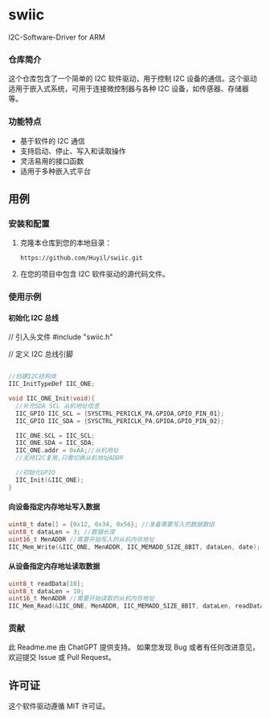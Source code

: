 # swiic
I2C-Software-Driver for ARM

### 仓库简介

这个仓库包含了一个简单的 I2C 软件驱动，用于控制 I2C 设备的通信。这个驱动适用于嵌入式系统，可用于连接微控制器与各种 I2C 设备，如传感器、存储器等。

### 功能特点

- 基于软件的 I2C 通信
- 支持启动、停止、写入和读取操作
- 灵活易用的接口函数
- 适用于多种嵌入式平台

## 用例

### 安装和配置

1. 克隆本仓库到您的本地目录：

   ```shell
   https://github.com/Huyil/swiic.git
   ```

2. 在您的项目中包含 I2C 软件驱动的源代码文件。

### 使用示例

#### 初始化 I2C 总线

// 引入头文件
#include "swiic.h"

// 定义 I2C 总线引脚
```c

//创建I2C结构体
IIC_InitTypeDef IIC_ONE;

void IIC_ONE_Init(void){
  //补充SDA SCL 从机地址信息
  IIC_GPIO IIC_SCL = {SYSCTRL_PERICLK_PA,GPIOA,GPIO_PIN_01};
  IIC_GPIO IIC_SDA = {SYSCTRL_PERICLK_PA,GPIOA,GPIO_PIN_02};

  IIC_ONE.SCL = IIC_SCL;
  IIC_ONE.SDA = IIC_SDA;
  IIC_ONE.addr = 0xAA;//从机地址
  //支持I2C复用,只需切换从机地址ADDR

  //初始化GPIO
  IIC_Init(&IIC_ONE);
}
```

#### 向设备指定内存地址写入数据

```c
uint8_t date[] = {0x12, 0x34, 0x56}; //准备需要写入的数据数组
uint8_t dataLen = 3; //数据长度
uint16_t MenADDR //需要开始写入的从机内存地址
IIC_Mem_Write(&IIC_ONE, MenADDR, IIC_MEMADD_SIZE_8BIT, dataLen, date);
```

#### 从设备指定内存地址读取数据

```c
uint8_t readData[10];
uint8_t dataLen = 10;
uint16_t MenADDR //需要开始读取的从机内存地址
IIC_Mem_Read(&IIC_ONE, MenADDR, IIC_MEMADD_SIZE_8BIT, dataLen, readData);
```

### 贡献
此 Readme.me 由 ChatGPT 提供支持。
如果您发现 Bug 或者有任何改进意见，欢迎提交 Issue 或 Pull Request。

## 许可证

这个软件驱动遵循 MIT 许可证。
